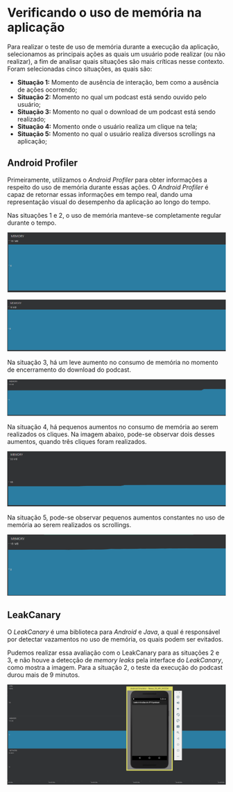 Verificando o uso de memória na aplicação
=============

Para realizar o teste de uso de memória durante a execução da aplicação, selecionamos as principais ações as quais um usuário pode realizar (ou não realizar), a fim de analisar quais situações são mais críticas nesse contexto. Foram selecionadas cinco situações, as quais são:

- **Situação 1:** Momento de ausência de interação, bem como a ausência de ações ocorrendo;
- **Situação 2:** Momento no qual um podcast está sendo ouvido pelo usuário;
- **Situação 3:** Momento no qual o download de um podcast está sendo realizado;
- **Situação 4:** Momento onde o usuário realiza um clique na tela;
- **Situação 5:** Momento no qual o usuário realiza diversos scrollings na aplicação;

Android Profiler
-----------------
Primeiramente, utilizamos o *Android Profiler* para obter informações a respeito do uso de memória durante essas ações. O *Android Profiler* é capaz de retornar essas informações em tempo real, dando uma representação visual do desempenho da aplicação ao longo do tempo.

Nas situações 1 e 2, o uso de memória manteve-se completamente regular durante o tempo.

![AndroidProfiler](Images/AndroidProfiler/Memoria/memoria_sem_interacao.png)

![AndroidProfiler](Images/AndroidProfiler/Memoria/memoria_play_podcast.png)

Na situação 3, há um leve aumento no consumo de memória no momento de encerramento do download do podcast.

![AndroidProfiler](Images/AndroidProfiler/Memoria/memoria_download_podcast.png)

Na situação 4, há pequenos aumentos no consumo de memória ao serem realizados os cliques. Na imagem abaixo, pode-se observar dois desses aumentos, quando três cliques foram realizados.

![AndroidProfiler](Images/AndroidProfiler/Memoria/memoria_clique_tela.png)

Na situação 5, pode-se observar pequenos aumentos constantes no uso de memória ao serem realizados os scrollings.

![AndroidProfiler](Images/AndroidProfiler/Memoria/memoria_scrolling_tela.png)

LeakCanary
-----------------

O *LeakCanary* é uma biblioteca para *Android* e *Java*, a qual é responsável por detectar vazamentos no uso de memória, os quais podem ser evitados.

Pudemos realizar essa avaliação com o LeakCanary para as situações 2 e 3, e não houve a detecção de *memory leaks* pela interface do *LeakCanary*, como mostra a imagem. Para a situação 2, o teste da execução do podcast durou mais de 9 minutos.

![LeakCanary](images/LeakCanary/no_leaks_detected.png)
